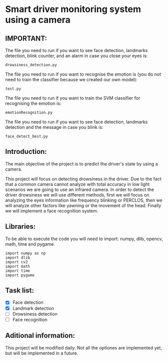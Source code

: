 # Smart driver monitoring system using a camera
## IMPORTANT:

The file you need to run if you want to see face detection, landmarks detection, blink counter, and an alarm in case you close your eyes is: 
```
drowsiness_detection.py 
```
The file you need to run if you want to recognise the emotion is (you do not need to train the classifier because we created our own model):
```
test.py
```

The file you need to run if you want to train the SVM classifier for recognising the emotion is:
```
emotionRecognition.py
```
The file you need to run if you want to see face detection, landmarks detection and the message in case you blink is: 
```
face_detect_best.py 
```

## Introduction:
The main objective of the project is to predict the driver's state by using a camera. 

This project will focus on detecting drowsiness in the driver. Due to the fact that a common camera cannot analyze with total accuracy in low light scenarios we are going to use an infrared camera. In order to detect the driver drowsiness we will use different methods, first we will focus on analyzing the eyes information like frequency blinking or PERCLOS, then we will analyze other factors like yawning or the movement of the head. Finally we will implement a face recognition system.

## Libraries:
To be able to execute the code you will need to import: numpy, dlib, opencv, math, time and pygame. 
```
import numpy as np
import dlib
import cv2
import math
import time
import pygame
```
## Task list:
- [x] Face detection
- [x] Landmark detection
- [ ] Drowsiness detection
- [ ] Face recognition

## Aditional information:
This project will be modified daily. Not all the optiones are implemented yet, but will be implemented in a future.


